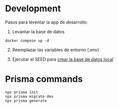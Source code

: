 # Development

Pasos para leventar la app de desarrollo:

1. Levantar la base de datos

```
docker compose up -d
```
2. Reemplazar las variables de entorno (.env)

3. Ejecutar el SEED para [crear la base de datos local](http://localhost:3000/api/seed)



# Prisma commands

```
npx prisma init
npx prisma migrate dev
npx prisma generate
```